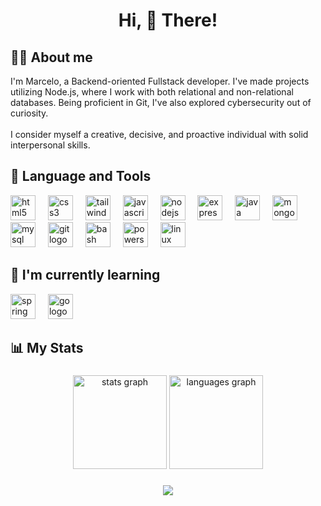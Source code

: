 ###

<h1 align="center">Hi, 👋 There!</h1>

###
###

<h2 align="left">🧑‍💻 About me</h2>

<p align="left">I'm Marcelo, a Backend-oriented Fullstack developer. I've made projects utilizing Node.js, where I work with both relational and non-relational databases. Being proficient in Git, I've also explored cybersecurity out of curiosity.<br><br>I consider myself a creative, decisive, and proactive individual with solid interpersonal skills.</p>

###

<h2 align="left">🔩 Language and Tools</h2>

<div align="left">
  <img src="https://skillicons.dev/icons?i=html" height="40" alt="html5 logo"  />
  <img width="12" />
  <img src="https://skillicons.dev/icons?i=css" height="40" alt="css3 logo"  />
  <img width="12" />
  <img src="https://skillicons.dev/icons?i=tailwind" height="40" alt="tailwindcss logo"  />
  <img width="12" />
  <img src="https://skillicons.dev/icons?i=js" height="40" alt="javascript logo"  />
  <img width="12" />
  <img src="https://skillicons.dev/icons?i=nodejs" height="40" alt="nodejs logo"  />
  <img width="12" />
  <img src="https://skillicons.dev/icons?i=express" height="40" alt="express logo"  />
  <img width="12" />
  <img src="https://skillicons.dev/icons?i=java" height="40" alt="java logo"  />
  <img width="12" />
  <img src="https://skillicons.dev/icons?i=mongodb" height="40" alt="mongodb logo"  />
  <img width="12" />
  <img src="https://skillicons.dev/icons?i=mysql" height="40" alt="mysql logo"  />
  <img width="12" />
  <img src="https://skillicons.dev/icons?i=git" height="40" alt="git logo"  />
  <img width="12" />
  <img src="https://skillicons.dev/icons?i=bash" height="40" alt="bash logo"  />
  <img width="12" />
  <img src="https://skillicons.dev/icons?i=powershell" height="40" alt="powershell logo"  />
  <img width="12" />
  <img src="https://skillicons.dev/icons?i=linux" height="40" alt="linux logo"  />
</div>

###

<h2 align="left">🌱 I'm currently learning</h2>

<div align="left">
  <img src="https://skillicons.dev/icons?i=spring" height="40" alt="spring logo"  />
  <img width="12" />
  <img src="https://skillicons.dev/icons?i=go" height="40" alt="go logo"  />
</div>

###

<h2 align='Left'>📊 My Stats</h2>

###

<div align="center">
  <img src="https://github-readme-stats.vercel.app/api?username=ayalamarcelo&hide_title=true&hide_rank=false&show_icons=false&include_all_commits=false&count_private=false&disable_animations=false&theme=bear&locale=en&hide_border=true&order=1" height="150" alt="stats graph"  />
  <img src="https://github-readme-stats.vercel.app/api/top-langs?username=ayalamarcelo&locale=en&hide_title=true&layout=compact&card_width=320&langs_count=5&theme=bear&hide_border=true&order=2" height="150" alt="languages graph"  />
</div>

###

<div align="center">
  <img src="https://profile-counter.glitch.me/ayalamarcelo/count.svg?"  />
</div>

###
